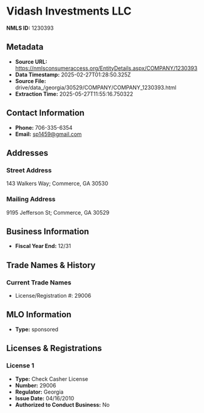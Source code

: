 # Vidash Investments LLC

**NMLS ID:** 1230393

## Metadata
- **Source URL:** https://nmlsconsumeraccess.org/EntityDetails.aspx/COMPANY/1230393
- **Data Timestamp:** 2025-02-27T01:28:50.325Z
- **Source File:** drive/data_/georgia/30529/COMPANY/COMPANY_1230393.html
- **Extraction Time:** 2025-05-27T11:55:16.750322

## Contact Information
- **Phone:** 706-335-6354
- **Email:** sp1459@gmail.com

## Addresses
### Street Address
143 Walkers Way; Commerce, GA 30530

### Mailing Address
9195 Jefferson St; Commerce, GA 30529

## Business Information
- **Fiscal Year End:** 12/31

## Trade Names & History
### Current Trade Names
- License/Registration #: 29006

## MLO Information
- **Type:** sponsored

## Licenses & Registrations

### License 1
- **Type:** Check Casher License
- **Number:** 29006
- **Regulator:** Georgia
- **Issue Date:** 04/16/2010
- **Authorized to Conduct Business:** No
